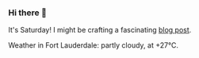 ### Hi there :wave:

It's Saturday! I might be crafting a fascinating [blog post](https://benjaminwuethrich.dev).

Weather in Fort Lauderdale: partly cloudy, at +27°C.
